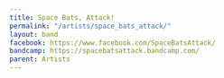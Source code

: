 ```yaml
---
title: Space Bats, Attack!
permalink: "/artists/space_bats_attack/"
layout: band
facebook: https://www.facebook.com/SpaceBatsAttack/
bandcamp: https://spacebatsattack.bandcamp.com/
parent: Artists
---
```


